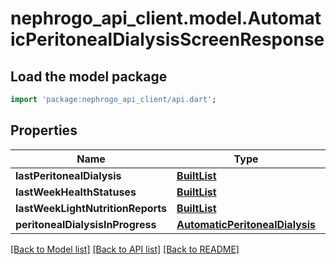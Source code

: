 # nephrogo_api_client.model.AutomaticPeritonealDialysisScreenResponse

## Load the model package
```dart
import 'package:nephrogo_api_client/api.dart';
```

## Properties
Name | Type | Description | Notes
------------ | ------------- | ------------- | -------------
**lastPeritonealDialysis** | [**BuiltList<AutomaticPeritonealDialysis>**](AutomaticPeritonealDialysis.md) |  | 
**lastWeekHealthStatuses** | [**BuiltList<DailyHealthStatus>**](DailyHealthStatus.md) |  | 
**lastWeekLightNutritionReports** | [**BuiltList<DailyIntakesLightReport>**](DailyIntakesLightReport.md) |  | 
**peritonealDialysisInProgress** | [**AutomaticPeritonealDialysis**](AutomaticPeritonealDialysis.md) |  | 

[[Back to Model list]](../README.md#documentation-for-models) [[Back to API list]](../README.md#documentation-for-api-endpoints) [[Back to README]](../README.md)


